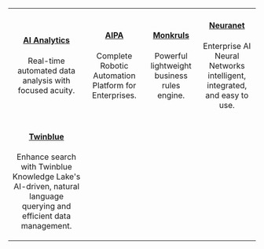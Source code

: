 |   |   |   |   |
|:----------:|:----------:|:----------:|:----------:|
|[<h4>AI Analytics</h4>]({{#makeLink}}./landing.html?product_path=./products/aianalytics.md&menu_path=.menus/en{{/makeLink}}) <p>Real-time automated data analysis with focused acuity.</p> | [<h4>AIPA</h4>]({{#makeLink}}./landing.html?product_path=./products/aipa.md&menu_path=.menus/en{{/makeLink}}) <p>Complete Robotic Automation Platform for Enterprises.</p> | [<h4>Monkruls</h4>]({{#makeLink}}./landing.html?product_path=./products/monkruls.md&menu_path=.menus/en{{/makeLink}}) <p>Powerful lightweight business rules engine.</p> | [<h4>Neuranet</h4>]({{#makeLink}}./landing.html?product_path=./products/neuranet.md&menu_path=.menus/en{{/makeLink}})<p>Enterprise AI Neural Networks intelligent, integrated, and easy to use.</p> |[<h4>Neuranet</h4>]({{#makeLink}}./landing.html?product_path=./products/neuranet.md&menu_path=.menus/en{{/makeLink}})<p>Enterprise AI Neural Networks intelligent, integrated, and easy to use.</p> |
|[<h4>Twinblue</h4>]({{#makeLink}}./landing.html?product_path=./products/twinblue.md&menu_path=.menus/en{{/makeLink}}) <p>Enhance search with Twinblue Knowledge Lake's AI-driven, natural language querying and efficient data management.</p>|
